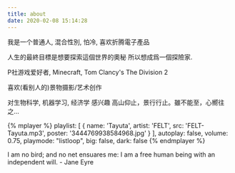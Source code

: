```yaml
---
title: about
date: 2020-02-08 15:14:28
---
```


我是一个普通人, 混合性別, 怕冷, 喜欢折腾電子產品

人生的最終目標是想要探索這個世界的奧秘
所以想成爲一個探險家.

P社游戏爱好者, Minecraft, Tom Clancy's The Division 2

喜欢(看别人的)景物摄影/艺术创作

对生物科学, 机器学习, 经济学 感兴趣
高山仰止，景行行止。雖不能至，心嚮往之...

{% mplayer %}
    playlist: [
        {
            name: 'Tayuta',
            artist: 'FELT',
            src: 'FELT-Tayuta.mp3',
            poster: '3444769938584968.jpg'
        }
    ],
    autoplay: false,
    volume: 0.75,
    playmode: "listloop",
    big: false,
    dark: false
{% endmplayer %}

I am no bird; and no net ensuares me: I am a free human being with an independent will. - Jane Eyre